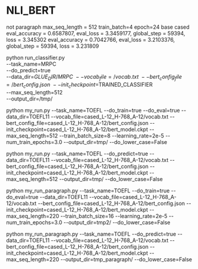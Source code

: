 # NLI_BERT
not paragraph
max_seq_length = 512 train_batch=4 epoch=24 base cased
eval_accuracy = 0.6587807, eval_loss = 3.3459177, global_step = 59394, loss = 3.345302
eval_accuracy = 0.7042766, eval_loss = 3.2103376, global_step = 59394, loss = 3.231809

 python run_classifier.py \
   --task_name=MRPC \
   --do_predict=true \
   --data_dir=$GLUE_DIR/MRPC \
   --vocab_file=/vocab.txt \
   --bert_config_file=/bert_config.json \
   --init_checkpoint=$TRAINED_CLASSIFIER \
   --max_seq_length=512 \
   --output_dir=/tmp/


python my_run.py   --task_name=TOEFL   --do_train=true   --do_eval=true   --data_dir=TOEFL11   --vocab_file=cased_L-12_H-768_A-12/vocab.txt   --bert_config_file=cased_L-12_H-768_A-12/bert_config.json   --init_checkpoint=cased_L-12_H-768_A-12/bert_model.ckpt   --max_seq_length=512   --train_batch_size=8   --learning_rate=2e-5   --num_train_epochs=3.0   --output_dir=tmp/ --do_lower_case=False


python my_run.py   --task_name=TOEFL   --do_predict=true   --data_dir=TOEFL11   --vocab_file=cased_L-12_H-768_A-12/vocab.txt   --bert_config_file=cased_L-12_H-768_A-12/bert_config.json   --init_checkpoint=cased_L-12_H-768_A-12/bert_model.ckpt   --max_seq_length=512   --output_dir=tmp/  --do_lower_case=False


python my_run_paragraph.py   --task_name=TOEFL   --do_train=true   --do_eval=true   --data_dir=TOEFL11   --vocab_file=cased_L-12_H-768_A-12/vocab.txt   --bert_config_file=cased_L-12_H-768_A-12/bert_config.json   --init_checkpoint=cased_L-12_H-768_A-12/bert_model.ckpt   --max_seq_length=220   --train_batch_size=16   --learning_rate=2e-5   --num_train_epochs=3.0   --output_dir=tmp2/ --do_lower_case=False

python my_run_paragraph.py   --task_name=TOEFL   --do_predict=true   --data_dir=TOEFL11   --vocab_file=cased_L-12_H-768_A-12/vocab.txt   --bert_config_file=cased_L-12_H-768_A-12/bert_config.json   --init_checkpoint=cased_L-12_H-768_A-12/bert_model.ckpt   --max_seq_length=220   --output_dir=tmp_paragraph/  --do_lower_case=False

